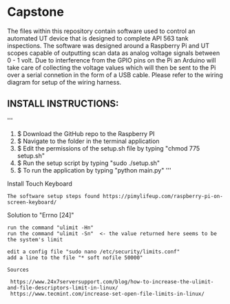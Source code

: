 # Capstone
The files within this repository contain software used to control an automated UT device that is designed to complete API 563 tank inspections. The software was designed around a Raspberry Pi and UT scopes capable of outputting scan data as analog voltage signals between 0 - 1 volt. Due to interference from the GPIO pins on the Pi an Arduino will take care of collecting the voltage values which will then be sent to the Pi over a serial connetion in the form of a USB cable. Please refer to the wiring diagram for setup of the wiring harness.


  
  INSTALL INSTRUCTIONS:
  ----------------   
  '''
1. $ Download the GitHub repo to the Raspberry PI
2. $ Navigate to the folder in the terminal application
3. $ Edit the permissions of the setup.sh file by typing "chmod 775 setup.sh"
4. $ Run the setup script by typing "sudo ./setup.sh"
5. $ To run the application by typing "python main.py"
'''


Install Touch Keyboard
   
    The software setup steps found https://pimylifeup.com/raspberry-pi-on-screen-keyboard/

Solution to "Errno [24]"

    run the command "ulimit -Hn"
    run the command "ulimit -Sn"  <- the value returned here seems to be the system's limit 
  
    edit a config file "sudo nano /etc/security/limits.conf"
    add a line to the file "* soft nofile 50000"
  
    Sources
  
     https://www.24x7serversupport.com/blog/how-to-increase-the-ulimit-and-file-descriptors-limit-in-linux/
     https://www.tecmint.com/increase-set-open-file-limits-in-linux/
